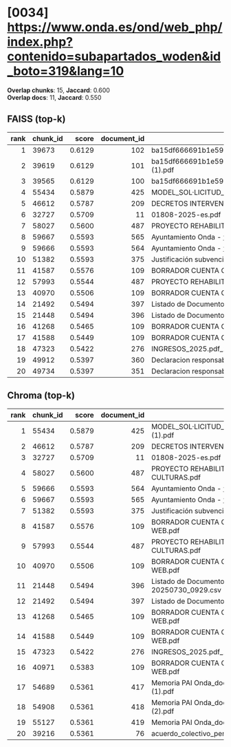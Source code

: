 # [0034] https://www.onda.es/ond/web_php/index.php?contenido=subapartados_woden&id_boto=319&lang=10

**Overlap chunks**: 15, **Jaccard**: 0.600  
**Overlap docs**: 11, **Jaccard**: 0.550

## FAISS (top-k)
rank | chunk_id | score | document_id | title
---:|---|---:|---:|---
1 | 39673 | 0.6129 | 102 | ba15df666691b1e5961b681667a3bb0ca296991924138.pdf.pdf
2 | 39619 | 0.6129 | 101 | ba15df666691b1e5961b681667a3bb0ca296991924138.pdf (1).pdf
3 | 39565 | 0.6129 | 100 | ba15df666691b1e5961b681667a3bb0ca296991924138.pdf
4 | 55434 | 0.5879 | 425 | MODEL_SOL·LICITUD_ESCOLETA_ESTIU_2025 (1).pdf
5 | 46612 | 0.5787 | 209 | DECRETOS INTERVENCIÓN 1S 2024.PDF
6 | 32727 | 0.5709 | 11 | 01808-2025-es.pdf
7 | 58027 | 0.5600 | 487 | PROYECTO REHABILITACION PARQUE TRES CULTURAS.pdf
8 | 59667 | 0.5593 | 565 | Ayuntamiento Onda - www.onda.es
9 | 59666 | 0.5593 | 564 | Ayuntamiento Onda - www.onda.es
10 | 51382 | 0.5593 | 375 | Justificación subvención Onda.pdf
11 | 41587 | 0.5576 | 109 | BORRADOR CUENTA GENERAL 2024 PARA WEB.pdf
12 | 57993 | 0.5544 | 487 | PROYECTO REHABILITACION PARQUE TRES CULTURAS.pdf
13 | 40970 | 0.5506 | 109 | BORRADOR CUENTA GENERAL 2024 PARA WEB.pdf
14 | 21492 | 0.5494 | 397 | Listado de Documento registro entre fechas.csv
15 | 21448 | 0.5494 | 396 | Listado de Documento registro 20250730_0929.csv
16 | 41268 | 0.5465 | 109 | BORRADOR CUENTA GENERAL 2024 PARA WEB.pdf
17 | 41588 | 0.5449 | 109 | BORRADOR CUENTA GENERAL 2024 PARA WEB.pdf
18 | 47323 | 0.5422 | 276 | INGRESOS_2025.pdf_1742285328954.pdf
19 | 49912 | 0.5397 | 360 | Declaracion responsable_cumplimiento_DNSH_2025.docx
20 | 49734 | 0.5397 | 351 | Declaracion responsable_cumplimiento_DNSH_2025.docx

## Chroma (top-k)
rank | chunk_id | score | document_id | title
---:|---|---:|---:|---
1 | 55434 | 0.5879 | 425 | MODEL_SOL·LICITUD_ESCOLETA_ESTIU_2025 (1).pdf
2 | 46612 | 0.5787 | 209 | DECRETOS INTERVENCIÓN 1S 2024.PDF
3 | 32727 | 0.5709 | 11 | 01808-2025-es.pdf
4 | 58027 | 0.5600 | 487 | PROYECTO REHABILITACION PARQUE TRES CULTURAS.pdf
5 | 59666 | 0.5593 | 564 | Ayuntamiento Onda - www.onda.es
6 | 59667 | 0.5593 | 565 | Ayuntamiento Onda - www.onda.es
7 | 51382 | 0.5593 | 375 | Justificación subvención Onda.pdf
8 | 41587 | 0.5576 | 109 | BORRADOR CUENTA GENERAL 2024 PARA WEB.pdf
9 | 57993 | 0.5544 | 487 | PROYECTO REHABILITACION PARQUE TRES CULTURAS.pdf
10 | 40970 | 0.5506 | 109 | BORRADOR CUENTA GENERAL 2024 PARA WEB.pdf
11 | 21448 | 0.5494 | 396 | Listado de Documento registro 20250730_0929.csv
12 | 21492 | 0.5494 | 397 | Listado de Documento registro entre fechas.csv
13 | 41268 | 0.5465 | 109 | BORRADOR CUENTA GENERAL 2024 PARA WEB.pdf
14 | 41588 | 0.5449 | 109 | BORRADOR CUENTA GENERAL 2024 PARA WEB.pdf
15 | 47323 | 0.5422 | 276 | INGRESOS_2025.pdf_1742285328954.pdf
16 | 40971 | 0.5383 | 109 | BORRADOR CUENTA GENERAL 2024 PARA WEB.pdf
17 | 54689 | 0.5361 | 417 | Memoria PAI Onda_documento fiinal.docx (1) (1).pdf
18 | 54908 | 0.5361 | 418 | Memoria PAI Onda_documento fiinal.docx (1) (2).pdf
19 | 55127 | 0.5361 | 419 | Memoria PAI Onda_documento fiinal.docx (1).pdf
20 | 39216 | 0.5361 | 76 | acuerdo_colectivo_personal_funcionario_2025.pdf
